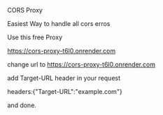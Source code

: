 CORS Proxy 

Easiest Way to handle all cors erros

Use this free Proxy

https://cors-proxy-t6l0.onrender.com

change url to https://cors-proxy-t6l0.onrender.com

add Target-URL header in your request 

headers:{"Target-URL":"example.com"}

and done.

